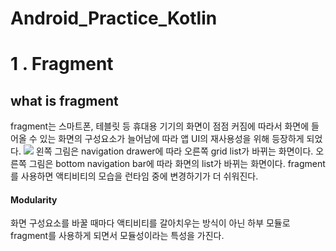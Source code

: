 # Android_Practice_Kotlin
# 1 . Fragment
## what is fragment
fragment는 스마트폰, 테블릿 등 휴대용 기기의 화면이 점점 커짐에 따라서 화면에 들어올 수 있는 화면의 구성요소가 늘어남에 따라 앱 UI의 재사용성을 위해 등장하게 되었다. 
![](https://images.velog.io/images/jewelrykim/post/7d35a9d9-f57d-4039-844b-0688fcee80a6/fragment-screen-sizes.png)
왼쪽 그림은 navigation drawer에 따라 오른쪽 grid list가 바뀌는 화면이다. 오른쪽 그림은 bottom navigation bar에 따라 화면의 list가 바뀌는 화면이다. fragment를 사용하면 액티비티의 모습을 런타임 중에 변경하기가 더 쉬워진다. 

#### Modularity
화면 구성요소를 바꿀 때마다 액티비티를 갈아치우는 방식이 아닌 하부 모듈로 fragment를 사용하게 되면서 모듈성이라는 특성을 가진다.
